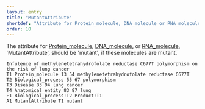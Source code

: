 ```yaml
---
layout: entry
title: "MutantAttribute"
shortdef: "Attribute for Protein_molecule, DNA_molecule or RNA_molecule"
order: 10
---
```


The attribute for [Protein_molecule](), [DNA_molecule](), or [RNA_molecule](), 'MutantAttribute', should be 'mutant', if these molecules are mutant.


~~~ ann
Infulence of methylenetetrahydrofolate reductase C677T polymorphism on the risk of lung cancer
T1 Protein_molecule 13 54 methylenetetrahydrofolate reductase C677T
T2 Biological_process 55 67 polymorphism
T3 Disease 83 94 lung cancer
T4 Anatomical_entity 83 87 lung
E1 Biological_process:T2 Product:T1
A1 MutantAttribute T1 mutant
~~~


